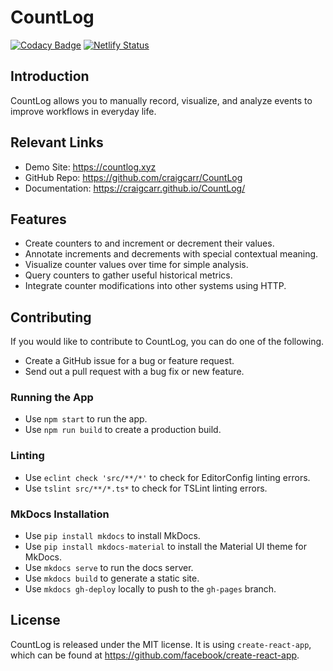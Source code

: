 # CountLog

[![Codacy Badge](https://api.codacy.com/project/badge/Grade/6d015783ddaf48a895e7b9e8ec9128ed)](https://www.codacy.com/manual/chaoxys/CountLog?utm_source=github.com&amp;utm_medium=referral&amp;utm_content=craigcarr/CountLog&amp;utm_campaign=Badge_Grade)
[![Netlify Status](https://api.netlify.com/api/v1/badges/e03115bc-b982-4421-9094-fe43ab6e0607/deploy-status)](https://app.netlify.com/sites/countlog/deploys)

## Introduction

CountLog allows you to manually record, visualize, and analyze events to improve workflows in everyday life.

## Relevant Links

- Demo Site: <https://countlog.xyz>
- GitHub Repo: <https://github.com/craigcarr/CountLog>
- Documentation: <https://craigcarr.github.io/CountLog/>

## Features

- Create counters to and increment or decrement their values.
- Annotate increments and decrements with special contextual meaning.
- Visualize counter values over time for simple analysis.
- Query counters to gather useful historical metrics.
- Integrate counter modifications into other systems using HTTP.

## Contributing

If you would like to contribute to CountLog, you can do one of the following.

- Create a GitHub issue for a bug or feature request.
- Send out a pull request with a bug fix or new feature.

### Running the App

- Use `npm start` to run the app.
- Use `npm run build` to create a production build.

### Linting

- Use `eclint check 'src/**/*'` to check for EditorConfig linting errors.
- Use `tslint src/**/*.ts*` to check for TSLint linting errors.

### MkDocs Installation

- Use `pip install mkdocs` to install MkDocs.
- Use `pip install mkdocs-material` to install the Material UI theme for MkDocs.
- Use `mkdocs serve` to run the docs server.
- Use `mkdocs build` to generate a static site.
- Use `mkdocs gh-deploy` locally to push to the `gh-pages` branch.

## License

CountLog is released under the MIT license. It is using `create-react-app`,
which can be found at <https://github.com/facebook/create-react-app>.
